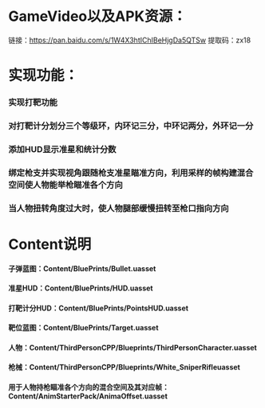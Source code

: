 # GameVideo以及APK资源：

链接：https://pan.baidu.com/s/1W4X3htIChIBeHjgDa5QTSw 
提取码：zx18 



# 实现功能：

### 实现打靶功能

### 对打靶计分划分三个等级环，内环记三分，中环记两分，外环记一分

### 添加HUD显示准星和统计分数

### 绑定枪支并实现视角跟随枪支准星瞄准方向，利用采样的帧构建混合空间使人物能举枪瞄准各个方向

### 当人物扭转角度过大时，使人物腿部缓慢扭转至枪口指向方向



# Content说明

#### 子弹蓝图：Content/BluePrints/Bullet.uasset

#### 准星HUD：Content/BluePrints/HUD.uasset

#### 打靶计分HUD：Content/BluePrints/PointsHUD.uasset

#### 靶位蓝图：Content/BluePrints/Target.uasset

#### 人物：Content/ThirdPersonCPP/Blueprints/ThirdPersonCharacter.uasset

#### 枪械：Content/ThirdPersonCPP/Blueprints/White_SniperRifleuasset

#### 用于人物持枪瞄准各个方向的混合空间及其对应帧：Content/AnimStarterPack/AnimaOffset.uasset